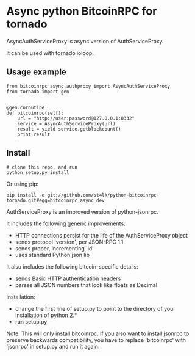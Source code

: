 Async python BitcoinRPC for tornado
===================================

AsyncAuthServiceProxy is async version of AuthServiceProxy.

It can be used with tornado ioloop.

Usage example
-------------

    from bitcoinrpc_async.authproxy import AsyncAuthServiceProxy
    from tornado import gen


    @gen.coroutine
    def bitcoinrpc(self):
        url = "http://user:password@127.0.0.1:8332"
        service = AsyncAuthServiceProxy(url)
        result = yield service.getblockcount()
        print result

Install
-------

    # clone this repo, and run
    python setup.py install

Or using pip:

    pip install -e git://github.com/st4lk/python-bitcoinrpc-tornado.git#egg=bitcoinrpc_async_dev


AuthServiceProxy is an improved version of python-jsonrpc.

It includes the following generic improvements:

- HTTP connections persist for the life of the AuthServiceProxy object
- sends protocol 'version', per JSON-RPC 1.1
- sends proper, incrementing 'id'
- uses standard Python json lib

It also includes the following bitcoin-specific details:

- sends Basic HTTP authentication headers
- parses all JSON numbers that look like floats as Decimal

Installation:

- change the first line of setup.py to point to the directory of your installation of python 2.*
- run setup.py

Note: This will only install bitcoinrpc. If you also want to install jsonrpc to preserve 
backwards compatibility, you have to replace 'bitcoinrpc' with 'jsonrpc' in setup.py and run it again.
